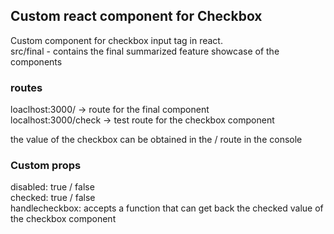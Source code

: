 ## Custom react component for Checkbox
  Custom component for checkbox input tag in react.<br>
  src/final - contains the final summarized feature showcase of the components<br>
  ### routes
  loaclhost:3000/ -> route for the final component<br>
  localhost:3000/check -> test route for the checkbox component<br>
 
  the value of the checkbox can be obtained in the / route in the console

### Custom props
  disabled: true / false<br>
  checked: true / false<br>
  handlecheckbox: accepts a function that can get back the checked value of the checkbox component

